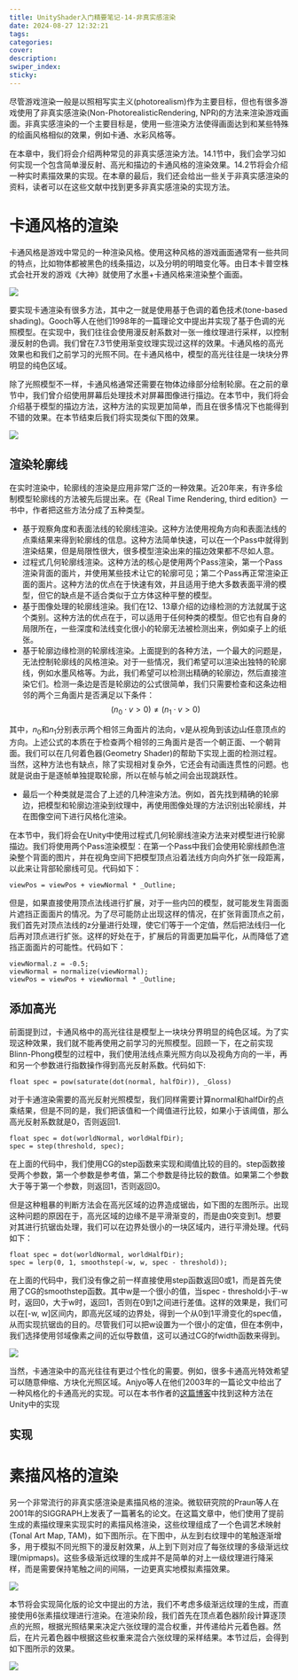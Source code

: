 ```yaml
---
title: UnityShader入门精要笔记-14-非真实感渲染
date: 2024-08-27 12:32:21
tags:
categories:
cover:
description:
swiper_index:
sticky:
---
```


尽管游戏渲染一般是以照相写实主义(photorealism)作为主要目标，但也有很多游戏使用了非真实感渲染(Non-PhotorealisticRendering, NPR)的方法来渲染游戏画面。非真实感渲染的一个主要目标是，使用一些渲染方法使得画面达到和某些特殊的绘画风格相似的效果，例如卡通、水彩风格等。

在本章中，我们将会介绍两种常见的非真实感渲染方法。14.1节中，我们会学习如何实现一个包含简单漫反射、高光和描边的卡通风格的渲染效果。14.2节将会介绍一种实时素描效果的实现。在本章的最后，我们还会给出一些关于非真实感渲染的资料，读者可以在这些文献中找到更多非真实感渲染的实现方法。

# 卡通风格的渲染

卡通风格是游戏中常见的一种渲染风格。使用这种风格的游戏画面通常有一些共同的特点，比如物体都被黑色的线条描边，以及分明的明暗变化等。由日本卡普空株式会社开发的游戏《大神》就使用了水墨+卡通风格来渲染整个画面。

![](UnityShader入门精要笔记-14-非真实感渲染/image.png)

要实现卡通渲染有很多方法，其中之一就是使用基于色调的着色技术(tone-based shading)。Gooch等人在他们1998年的一篇理论文中提出并实现了基于色调的光照模型。在实现中，我们往往会使用漫反射系数对一张一维纹理进行采样，以控制漫反射的色调。我们曾在7.3节使用渐变纹理实现过这样的效果。卡通风格的高光效果也和我们之前学习的光照不同。在卡通风格中，模型的高光往往是一块块分界明显的纯色区域。

除了光照模型不一样，卡通风格通常还需要在物体边缘部分绘制轮廓。在之前的章节中，我们曾介绍使用屏幕后处理技术对屏幕图像进行描边。在本节中，我们将会介绍基于模型的描边方法，这种方法的实现更加简单，而且在很多情况下也能得到不错的效果。在本节结束后我们将实现类似下图的效果。

![](UnityShader入门精要笔记-14-非真实感渲染/image-1.png)

## 渲染轮廓线

在实时渲染中，轮廓线的渲染是应用非常广泛的一种效果。近20年来，有许多绘制模型轮廓线的方法被先后提出来。在《Real Time Rendering, third edition》一书中，作者把这些方法分成了五种类型。

- 基于观察角度和表面法线的轮廓线渲染。这种方法使用视角方向和表面法线的点乘结果来得到轮廓线的信息。这种方法简单快速，可以在一个Pass中就得到渲染结果，但是局限性很大，很多模型渲染出来的描边效果都不尽如人意。
- 过程式几何轮廓线渲染。这种方法的核心是使用两个Pass渲染，第一个Pass渲染背面的面片，并使用某些技术让它的轮廓可见；第二个Pass再正常渲染正面的面片。这种方法的优点在于快速有效，并且适用于绝大多数表面平滑的模型，但它的缺点是不适合类似于立方体这种平整的模型。
- 基于图像处理的轮廓线渲染。我们在12、13章介绍的边缘检测的方法就属于这个类别。这种方法的优点在于，可以适用于任何种类的模型。但它也有自身的局限所在，一些深度和法线变化很小的轮廓无法被检测出来，例如桌子上的纸张。
- 基于轮廓边缘检测的轮廓线渲染。上面提到的各种方法，一个最大的问题是，无法控制轮廓线的风格渲染。对于一些情况，我们希望可以渲染出独特的轮廓线，例如水墨风格等。为此，我们希望可以检测出精确的轮廓边，然后直接渲染它们。检测一条边是否是轮廓边的公式很简单，我们只需要检查和这条边相邻的两个三角面片是否满足以下条件：
  $$(n_0 \cdot v > 0) \neq (n_1 \cdot v > 0) $$

其中，$n_0$和$n_1$分别表示两个相邻三角面片的法向，v是从视角到该边山任意顶点的方向。上述公式的本质在于检查两个相邻的三角面片是否一个朝正面、一个朝背面。我们可以在几何着色器(Geometry Shader)的帮助下实现上面的检测过程。当然，这种方法也有缺点，除了实现相对复杂外，它还会有动画连贯性的问题。也就是说由于是逐帧单独提取轮廓，所以在帧与帧之间会出现跳跃性。

- 最后一个种类就是混合了上述的几种渲染方法。例如，首先找到精确的轮廓边，把模型和轮廓边渲染到纹理中，再使用图像处理的方法识别出轮廓线，并在图像空间下进行风格化渲染。

在本节中，我们将会在Unity中使用过程式几何轮廓线渲染方法来对模型进行轮廓描边。我们将使用两个Pass渲染模型：在第一个Pass中我们会使用轮廓线颜色渲染整个背面的图片，并在视角空间下把模型顶点沿着法线方向向外扩张一段距离，以此来让背部轮廓线可见。代码如下：

```
viewPos = viewPos + viewNormal * _Outline;
```

但是，如果直接使用顶点法线进行扩展，对于一些内凹的模型，就可能发生背面面片遮挡正面面片的情况。为了尽可能防止出现这样的情况，在扩张背面顶点之前，我们首先对顶点法线的z分量进行处理，使它们等于一个定值，然后把法线归一化后再对顶点进行扩张。这样的好处在于，扩展后的背面更加扁平化，从而降低了遮挡正面面片的可能性。代码如下：

```
viewNormal.z = -0.5;
viewNormal = normalize(viewNormal);
viewPos = viewPos + viewNormal * _Outline;
```
## 添加高光

前面提到过，卡通风格中的高光往往是模型上一块块分界明显的纯色区域。为了实现这种效果，我们就不能再使用之前学习的光照模型。回顾一下，在之前实现Blinn-Phong模型的过程中，我们使用法线点乘光照方向以及视角方向的一半，再和另一个参数进行指数操作得到高光反射系数。代码如下:

```
float spec = pow(saturate(dot(normal, halfDir)), _Gloss)
```

对于卡通渲染需要的高光反射光照模型，我们同样需要计算normal和halfDir的点乘结果，但是不同的是，我们把该值和一个阈值进行比较，如果小于该阈值，那么高光反射系数就是0，否则返回1.


```
float spec = dot(worldNormal, worldHalfDir);
spec = step(threshold, spec);
```

在上面的代码中，我们使用CG的step函数来实现和阈值比较的目的。step函数接受两个参数，第一个参数是参考值，第二个参数是待比较的数值。如果第二个参数大于等于第一个参数，则返回1，否则返回0。

但是这种粗暴的判断方法会在高光区域的边界造成锯齿，如下图的左图所示。出现这种问题的原因在于，高光区域的边缘不是平滑渐变的，而是由0突变到1。想要对其进行抗锯齿处理，我们可以在边界处很小的一块区域内，进行平滑处理。代码如下：

```
float spec = dot(worldNormal, worldHalfDir);
spec = lerp(0, 1, smoothstep(-w, w, spec - threshold));
```

在上面的代码中，我们没有像之前一样直接使用step函数返回0或1，而是首先使用了CG的smoothstep函数。其中w是一个很小的值，当spec - threshold小于-w时，返回0，大于w时，返回1，否则在0到1之间进行差值。这样的效果是，我们可以在[-w, w]区间内，即高光区域的边界处，得到一个从0到1平滑变化的spec值，从而实现抗锯齿的目的。尽管我们可以把w设置为一个很小的定值，但在本例中，我们选择使用邻域像素之间的近似导数值，这可以通过CG的fwidth函数来得到。

![](UnityShader入门精要笔记-14-非真实感渲染/image-2.png)

当然，卡通渲染中的高光往往有更过个性化的需要。例如，很多卡通高光特效希望可以随意伸缩、方块化光照区域。Anjyo等人在他们2003年的一篇论文中给出了一种风格化的卡通高光的实现。可以在本书作者的[这篇博客](http://blog.csdn.net/candycat1992/article/details/47284289)中找到这种方法在Unity中的实现

## 实现

# 素描风格的渲染

另一个非常流行的非真实感渲染是素描风格的渲染。微软研究院的Praun等人在2001年的SIGGRAPH上发表了一篇著名的论文。在这篇文章中，他们使用了提前生成的素描纹理来实现实时的素描风格渲染，这些纹理组成了一个色调艺术映射(Tonal Art Map, TAM)，如下图所示。在下图中，从左到右纹理中的笔触逐渐增多，用于模拟不同光照下的漫反射效果，从上到下则对应了每张纹理的多级渐远纹理(mipmaps)。这些多级渐远纹理的生成并不是简单的对上一级纹理进行降采样，而是需要保持笔触之间的间隔，一边更真实地模拟素描效果。

![](UnityShader入门精要笔记-14-非真实感渲染/image-3.png)

本节将会实现简化版的论文中提出的方法，我们不考虑多级渐远纹理的生成，而直接使用6张素描纹理进行渲染。在渲染阶段，我们首先在顶点着色器阶段计算逐顶点的光照，根据光照结果来决定六张纹理的混合权重，并传递给片元着色器。然后，在片元着色器中根据这些权重来混合六张纹理的采样结果。本节过后，会得到如下图所示的效果。

![](UnityShader入门精要笔记-14-非真实感渲染/image-4.png)